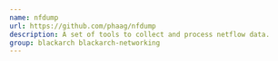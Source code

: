 ```yaml
---
name: nfdump
url: https://github.com/phaag/nfdump
description: A set of tools to collect and process netflow data.
group: blackarch blackarch-networking
---
```

